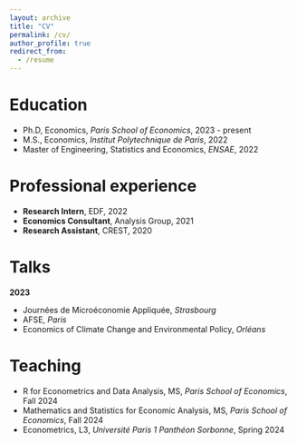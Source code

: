 ```yaml
---
layout: archive
title: "CV"
permalink: /cv/
author_profile: true
redirect_from:
  - /resume
---
```



Education
======
* Ph.D, Economics, _Paris School of Economics_, 2023 - present
* M.S., Economics, _Institut Polytechnique de Paris_, 2022
* Master of Engineering, Statistics and Economics, _ENSAE_, 2022

Professional experience
======
* **Research Intern**, EDF, 2022
* **Economics Consultant**, Analysis Group, 2021
* **Research Assistant**, CREST, 2020
  

  
Talks
======
**2023**
* Journées de Microéconomie Appliquée, _Strasbourg_
* AFSE, _Paris_
* Economics of Climate Change and Environmental Policy, _Orléans_


Teaching
======
* R for Econometrics and Data Analysis, MS, _Paris School of Economics_, Fall 2024
* Mathematics and Statistics for Economic Analysis, MS, _Paris School of Economics_, Fall 2024
* Econometrics, L3, _Université Paris 1 Panthéon Sorbonne_, Spring 2024

